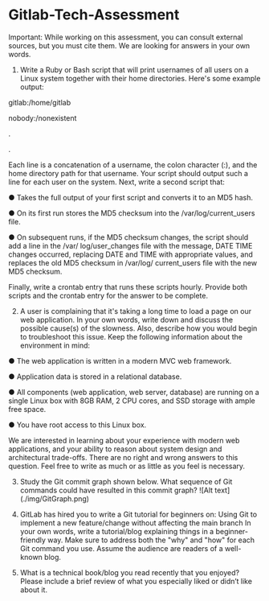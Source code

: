 # Gitlab-Tech-Assessment

Important: While working on this assessment, you can consult external sources, but you must cite them. We are looking for answers in your own words.

1. Write a Ruby or Bash script that will print usernames of all users on a Linux system together with their home directories. Here's some example output:

gitlab:/home/gitlab

nobody:/nonexistent

.

.

Each line is a concatenation of a username, the colon character (:), and the home directory path for that username. Your script should output such a line for each user on the system.
Next, write a second script that:

  ● Takes the full output of your first script and converts it to an MD5 hash.

  ● On its first run stores the MD5 checksum into the /var/log/current_users file.

  ● On subsequent runs, if the MD5 checksum changes, the script should add a line in the /var/
log/user_changes file with the message, DATE TIME changes occurred, replacing DATE and TIME with appropriate values, and replaces the old MD5 checksum in /var/log/ current_users file with the new MD5 checksum.

Finally, write a crontab entry that runs these scripts hourly.
Provide both scripts and the crontab entry for the answer to be complete.

2. A user is complaining that it's taking a long time to load a page on our web application. In your own words, write down and discuss the possible cause(s) of the slowness. Also, describe how you would begin to troubleshoot this issue.
Keep the following information about the environment in mind:

  ● The web application is written in a modern MVC web framework.

  ● Application data is stored in a relational database.

  ● All components (web application, web server, database) are running on a single Linux box with
8GB RAM, 2 CPU cores, and SSD storage with ample free space.

  ● You have root access to this Linux box.

We are interested in learning about your experience with modern web applications, and your ability to reason about system design and architectural trade-offs. There are no right and wrong answers to this question. Feel free to write as much or as little as you feel is necessary.

3. Study the Git commit graph shown below. What sequence of Git commands could have resulted in this commit graph?
![Alt text] (./img/GitGraph.png)

4. GitLab has hired you to write a Git tutorial for beginners on: Using Git to implement a new feature/change without affecting the main branch In your own words, write a tutorial/blog explaining things in a beginner-friendly
way. Make sure to address both the "why" and "how" for each Git command you use. Assume the audience are readers of a well-known blog.

5. What is a technical book/blog you read recently that you enjoyed? Please include a brief review of what you especially liked or didn’t like about it.
